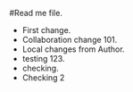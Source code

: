 #Read me file.

- First change.
- Collaboration change 101.
- Local changes from Author.
- testing 123.
- checking.
- Checking 2
